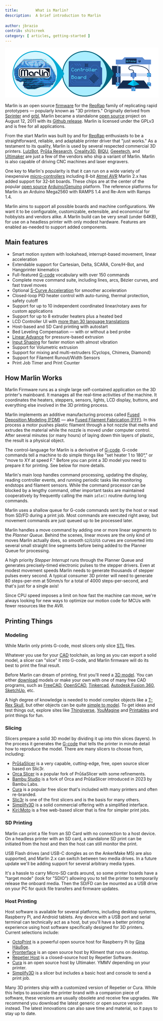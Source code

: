 ```yaml
---
title:        What is Marlin?
description:  A brief introduction to Marlin

author: jbrazio
contrib: shitcreek
category: [ articles, getting-started ]
---
```


<!-- ## What is Marlin -->

![What is Marlin?](/assets/images/basics/what_is_marlin.png)

Marlin is an open source [firmware](//en.wikipedia.org/wiki/Firmware) for the [RepRap](//en.wikipedia.org/wiki/RepRap_project) family of replicating rapid prototypers — popularly known as "3D printers." Originally derived from [Sprinter](//reprap.org/wiki/List_of_Firmware#Sprinter) and [grbl](//reprap.org/wiki/Grbl#Grbl), Marlin became a standalone [open source](//en.wikipedia.org/wiki/Open-source_software) project on August 12, 2011 with its [Github release](//github.com/MarlinFirmware/Marlin/commit/f850af5c1ca343ed65b94c4b9da5dd1ab4c4a53c). Marlin is licensed under the GPLv3 and is free for all applications.

From the start Marlin was built by and for [RepRap](//reprap.org/wiki/) enthusiasts to be a straightforward, reliable, and adaptable printer driver that "just works." As a testament to its quality, Marlin is used by several respected commercial 3D printers. [LulzBot](https://www.lulzbot.com/), [Průša Research](https://www.prusa3d.com/), [Creality3D](https://creality3d.shop/), [BIQU](https://www.biqu.equipment/), [Geeetech](https://www.geeetech.com/), and [Ultimaker](https://ultimaker.com/) are just a few of the vendors who ship a variant of Marlin. Marlin is also capable of driving CNC machines and laser engravers.

One key to Marlin's popularity is that it can run on a wide variety of inexpensive [micro-controllers](//en.wikipedia.org/wiki/Microcontroller) including 8-bit [Atmel AVR](//www.atmel.com/products/microcontrollers/avr/) Marlin 2.x has added support for 32-bit boards. These chips are at the center of the popular [open source](//en.wikipedia.org/wiki/Open-source_hardware) [Arduino/Genuino](//arduino.cc) platform. The reference platforms for Marlin is an Arduino Mega2560 with RAMPS 1.4 and Re-Arm with Ramps 1.4.

Marlin aims to support all possible boards and machine configurations. We want it to be configurable, customizable, extensible, and economical for hobbyists and vendors alike. A Marlin build can be very small (under 64KB), for use on a headless printer with only modest hardware. Features are enabled as-needed to support added components.

## Main features

 - Smart motion system with lookahead, interrupt-based movement, linear acceleration
 - Extendable support for Cartesian, Delta, SCARA, Core/H-Bot, and Hangprinter kinematics
 - Full-featured [G-code](/meta/gcode/) vocabulary with over 150 commands
 - Complete move command suite, including lines, arcs, Bézier curves, and fast travel moves
 - Optional [S-Curve Acceleration](/docs/configuration/configuration.html#s-curve-acceleration) for smoother acceleration
 - Closed-loop PID heater control with auto-tuning, thermal protection, safety cutoff
 - Support for up to 10 independent coordinated linear/rotary axes for custom applications
 - Support for up to 8 extruder heaters plus a heated bed
 - LCD Controller UI with [more than 30 language translations](/docs/development/lcd_language.html)
 - Host-based and SD Card printing with autostart
 - Bed Leveling Compensation — with or without a bed probe
 - [Linear Advance](/docs/features/lin_advance.html) for pressure-based extrusion
 - [Input Shaping](/docs/features/input_shaping.html) for faster motion with almost vibration
 - Support for Volumetric extrusion
 - Support for mixing and multi-extruders (Cyclops, Chimera, Diamond)
 - Support for Filament Runout/Width Sensors
 - Print Job Timer and Print Counter

## How Marlin Works

Marlin Firmware runs as a single large self-contained application on the 3D printer's mainboard. It manages all the real-time activities of the machine. It coordinates the heaters, steppers, sensors, lights, LCD display, buttons, and everything else involved in the 3D printing process.

Marlin implements an additive manufacturing process called [Fused Deposition Modeling (FDM)](//en.wikipedia.org/wiki/Fused_deposition_modeling) — aka [Fused Filament Fabrication (FFF)](//en.wikipedia.org/wiki/Fused_filament_fabrication). In this process a motor pushes plastic filament through a hot nozzle that melts and extrudes the material while the nozzle is moved under computer control. After several minutes (or many hours) of laying down thin layers of plastic, the result is a physical object.

The control-language for Marlin is a derivative of [G-code](//en.wikipedia.org/wiki/G-code). G-code commands tell a machine to do simple things like "set heater 1 to 180°," or "move to XY at speed F." Before you can print a 3D model you need to prepare it for printing. See below for more details.

Marlin's main loop handles command processing, updating the display, reading controller events, and running periodic tasks like monitoring endstops and filament sensors. While the command processor can be blocked by a lengthy command, other important tasks are maintained cooperatively by frequently calling the main `idle()` routine during long commands.

Marlin uses a shallow queue for G-code commands sent by the host or read from SD/FD during a print job. Most commands are executed right away, but movement commands are just queued up to be processed later.

Marlin handles a move command by adding one or more linear segments to the *Planner Queue*. Behind the scenes, linear moves are the only kind of moves Marlin actually does, so smooth `G2`/`G3`/`G5` curves are converted into several small straight line segments before being added to the Planner Queue for processing.

A high priority *Stepper Interrupt* runs through the Planner Queue and generates precisely-timed electronic pulses to the stepper drivers. Even at modest movement speeds Marlin needs to generate thousands of stepper pulses every second. A typical consumer 3D printer will need to generate 80 steps-per-mm at 50mm/s for a total of 4000 steps-per-second, and that's just for a single axis!

Since CPU speed imposes a limit on how fast the machine can move, we're always looking for new ways to optimize our motion code for MCUs with fewer resources like the AVR.

## Printing Things

### Modeling

While Marlin only prints G-code, most slicers only slice [STL](https://en.wikipedia.org/wiki/STL_(file_format)) files.

Whatever you use for your [CAD](//en.wikipedia.org/wiki/Computer-aided_design) toolchain, as long as you can export a solid model, a slicer can "slice" it into G-code, and Marlin firmware will do its best to print the final result.

Before Marlin can dream of printing, first you'll need a [3D model](//www.thingiverse.com/thing:7900). You can either [download](//www.thingiverse.com/thing:7900/zip) models or make your own with one of many free CAD programs, such as [FreeCAD](//www.freecadweb.org/), [OpenSCAD](//www.openscad.org/), [Tinkercad](//www.tinkercad.com/), [Autodesk Fusion 360](//www.autodesk.com/products/fusion-360/overview), [SketchUp](//www.sketchup.com/), etc.

A high degree of knowledge is needed to model complex objects like a [T-Rex Skull](//www.thingiverse.com/thing:308335), but other objects can be quite [simple to model](//www.thingiverse.com/thing:172175). To get ideas and test things out, explore sites like [Thingiverse](//www.thingiverse.com/explore/popular), [YouMagine](//www.youmagine.com/) and [Printables](//www.printables.com/) and print things for fun.

### Slicing

Slicers prepare a solid 3D model by dividing it up into thin slices (layers). In the process it generates the [G-code](//en.wikipedia.org/wiki/G-code) that tells the printer in minute detail how to reproduce the model. There are many slicers to choose from, including:

- [PrůšaSlicer](//www.prusa3d.com/prusaslicer/) is a very capable, cutting-edge, free, open source slicer based on Slic3r.
- [Orca Slicer](//github.com/SoftFever/OrcaSlicer) is a popular fork of PrůšaSlicer with some refinements.
- [Bambu Studio](//github.com/bambulab/BambuStudio) is a fork of Orca and PrůšaSlicer introduced in 2023 by Bambu Labs.
- [Cura](//ultimaker.com/en/products/cura-software) is a popular free slicer that's included with many printers and often re-branded.
- [Slic3r](//slic3r.org/) is one of the first slicers and is the basis for many others.
- [Simplify3D](//www.simplify3d.com/) is a solid commercial offering with a simplified interface.
- [Kiri:Moto](//grid.space/kiri/) is a free web-based slicer that is fine for simpler print jobs.

### SD Printing

Marlin can print a file from an SD Card with no connection to a host device. On a headless printer with an SD card, a standalone SD print can be initiated from the host and then the host can still monitor the print.

USB Flash drives (and USB-C dongles as on the AnkerMake M5) are also supported, and Marlin 2.x can switch between two media drives. In a future update we'll be adding support for several arbitrary media types.

It's a hassle to carry Micro-SD cards around, so some printer boards have a "target mode" (look for "SDIO") allowing you to tell the printer to temporarily release the onboard media. Then the SD/FD can be mounted as a USB drive on your PC for quick file transfers and firmware updates.

### Host Printing

Host software is available for several platforms, including desktop systems, Raspberry Pi, and Android tablets. Any device with a USB port and serial terminal can technically act as a host, but you'll have a better printing experience using host software specifically designed for 3D printers. Current selections include:

- [OctoPrint](//octoprint.org/) is a powerful open source host for Raspberry Pi by [Gina Häußge](//www.patreon.com/foosel).
- [Pronterface](//www.pronterface.com/) is an open source host by Kliment that runs on desktop.
- [Repetier Host](//www.repetier.com/) is a closed-source host by Repetier Software.
- [Cura](//ultimaker.com/en/products/cura-software) is an open source host by Ultimaker. YMMV depending on your printer.
- [Simplify3D](//www.simplify3d.com/) is a slicer but includes a basic host and console to send a print job.

Many 3D printers ship with a customized version of Repetier or Cura. While this helps to associate the printer brand with a companion piece of software, these versions are usually obsolete and receive few upgrades. We recommend you download the latest generic or open source version instead. The latest innovations can also save time and material, so it pays to stay up to date.
